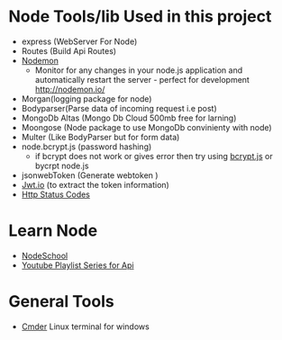 # Node Tools/lib Used in this project

- express (WebServer For Node)
- Routes (Build Api Routes)
- [Nodemon](https://github.com/remy/nodemon)
  - Monitor for any changes in your node.js application and automatically restart the server - perfect for development http://nodemon.io/
- Morgan(logging package for node)
- Bodyparser(Parse data of incoming request i.e post)
- MongoDb Altas (Mongo Db Cloud 500mb free for larning)
- Moongose (Node package to use MongoDb convinienty with node)
- Multer (Like BodyParser but for form data)
- node.bcrypt.js (password hashing)
    - if bcrypt does not work or gives error then try using [bcrypt.js](https://www.npmjs.com/package/bcryptjs) or 
       bycrpt node.js
- jsonwebToken (Generate webtoken )  
- [Jwt.io](https://jwt.io/) (to extract the token information)   
- [Http Status Codes](https://restfulapi.net/http-status-codes/) 

# Learn Node 
- [NodeSchool](https://nodeschool.io/)
- [Youtube Playlist Series for Api](https://www.youtube.com/playlist?list=PL55RiY5tL51q4D-B63KBnygU6opNPFk_q)

# General Tools
- [Cmder](http://cmder.net) Linux terminal for windows
